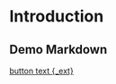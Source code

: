 # Introduction 


 ## Demo Markdown
 
 [button text‌ {_ext}](https://eddymens.com)
 
 <script src='https://cdn.jsdelivr.net/gh/eddymens/markdown-external-link-script@v1.0.0/main.min.js'></script>
 
